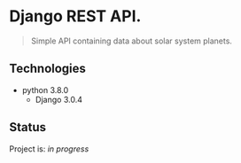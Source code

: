 # Django REST API.
>Simple API containing data about solar system planets.

## Technologies
* python 3.8.0
	* Django 3.0.4

## Status
Project is: _in progress_


